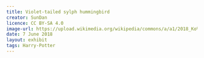 ```yaml
---
title: Violet-tailed sylph hummingbird
creator: SunDan
licence: CC BY-SA 4.0
image-url: https://upload.wikimedia.org/wikipedia/commons/a/a1/2018_Ko%C5%9Bci%C3%B3%C5%82_Podwy%C5%BCszenia_Krzy%C5%BCa_%C5%9Awi%C4%99tego_w_Przyg%C3%B3rzu_2.jpg
date: 7 June 2018
layout: exhibit
tags: Harry-Potter
---
```

